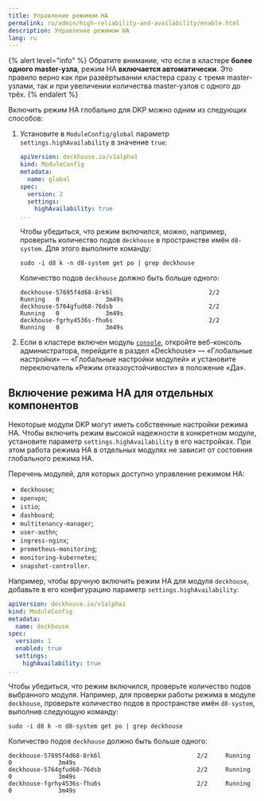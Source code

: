 ```yaml
---
title: Управление режимом HA
permalink: ru/admin/high-reliability-and-availability/enable.html
description: Управление режимом HA
lang: ru
---
```


{% alert level="info" %}
Обратите внимание, что если в кластере **более одного master-узла**, режим HA **включается автоматически**. Это правило верно как при развёртывании кластера сразу с тремя master-узлами, так и при увеличении количества master-узлов с одного до трёх.
{% endalert %}

Включить режим HA глобально для DKP можно одним из следующих способов:

1. Установите в `ModuleConfig/global` параметр `settings.highAvailability` в значение `true`:

   ```yaml
   apiVersion: deckhouse.io/v1alpha1
   kind: ModuleConfig
   metadata:
     name: global
   spec:
     version: 2
     settings: 
       highAvailability: true
   ...
   ```
   
   Чтобы убедиться, что режим включился, можно, например, проверить количество подов `deckhouse` в пространстве имён `d8-system`. Для этого выполните команду:
   
   ```shell
   sudo -i d8 k -n d8-system get po | grep deckhouse
   ```
   
   Количество подов `deckhouse` должно быть больше одного:
   
   ```text
   deckhouse-57695f4d68-8rk6l                           2/2     Running   0             3m49s
   deckhouse-5764gfud68-76dsb                           2/2     Running   0             3m49s
   deckhouse-fgrhy4536s-fhu6s                           2/2     Running   0             3m49s
   ```

2. Если в кластере включен модуль [`console`](/products/kubernetes-platform/modules/console/stable/), откройте веб-консоль администратора, перейдите в раздел «Deckhouse» — «Глобальные настройки» — «Глобальные настройки модулей» и установите переключатель «Режим отказоустойчивости» в положение «Да».
   

## Включение режима HA для отдельных компонентов

Некоторые модули DKP могут иметь собственные настройки режима HA. Чтобы включить режим высокой надежности в конкретном модуле, установите параметр `settings.highAvailability` в его настройках. При этом работа режима HA в отдельных модулях не зависит от состояния глобального режима HA.

Перечень модулей, для которых доступно управление режимом HA:

* `deckhouse`;
* `openvpn`;
* `istio`;
* `dashboard`;
* `multitenancy-manager`;
* `user-authn`;
* `ingress-nginx`;
* `prometheus-monitoring`;
* `monitoring-kubernetes`;
* `snapshot-controller`.

Например, чтобы вручную включить режим HA для модуля `deckhouse`, добавьте в его конфигурацию параметр `settings.highAvailability`:

```yaml
apiVersion: deckhouse.io/v1alpha1
kind: ModuleConfig
metadata:
  name: deckhouse
spec:
  version: 1
  enabled: true
  settings:
    highAvailability: true
...
```

Чтобы убедиться, что режим включился, проверьте количество подов выбранного модуля. Например, для проверки работы режима в модуле `deckhouse`, проверьте количество подов в пространстве имён `d8-system`, выполнив следующую команду:

```shell
sudo -i d8 k -n d8-system get po | grep deckhouse
```

Количество подов `deckhouse` должно быть больше одного:

```text
deckhouse-57695f4d68-8rk6l                           2/2     Running   0             3m49s
deckhouse-5764gfud68-76dsb                           2/2     Running   0             3m49s
deckhouse-fgrhy4536s-fhu6s                           2/2     Running   0             3m49s
```

